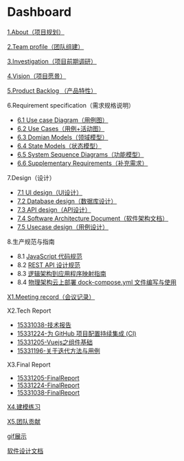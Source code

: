 # Dashboard
[1.About（项目规划）](docs/1.About/项目规划.md)

[2.Team profile（团队组建）](docs/2.Teamprofile/团队组建.md)

[3.Investigation（项目前期调研）](docs/3.Investigation/项目前期调研.md)

[4.Vision（项目愿景）](docs/4.Vision/项目愿景.md)

[5.Product Backlog （产品特性）](docs/5.ProductBacklog/产品特性.md)

6.Requirement specification（需求规格说明）
- [6.1 Use case Diagram（用例图）](docs/6.Requirementspecification/6.1UsecaseDiagram/用例图.md)
- [6.2 Use Cases（用例+活动图）](docs/6.Requirementspecification/6.2UseCases/用例+活动图.md)
- [6.3 Domian Models（领域模型）](docs/6.Requirementspecification/6.3DomianModels/领域模型.md)
- [6.4 State Models（状态模型）](docs/6.Requirementspecification/6.4StateModels/状态模型.md)
- [6.5 System Sequence Diagrams（功能模型）](docs/6.Requirementspecification/6.5SystemSequenceDiagrams/功能模型.md)
- [6.6 Supplementary Requirements（补充需求）](docs/6.Requirementspecification/6.6SupplementaryRequirements/补充需求.md)

7.Design（设计）
- [7.1 UI design（UI设计）](docs/7.Design/7.1UIdesign/UI设计.md)
- [7.2 Database design（数据库设计）](docs/7.Design/7.2Databasedesign/数据库设计.md)
- [7.3 API design（API设计）](https://github.com/SYSU-undefined/QR-Meals-SE/blob/master/docs/API.md)
- [7.4 Software Architecture Document（软件架构文档）](docs/7.Design/7.4SoftwareArchitectureDocument/软件架构文档.md)
- [7.5 Usecase design（用例设计）](docs/7.Design/7.5Usecasedesign/用例设计.md)

8.生产规范与指南
- 8.1 [JavaScript 代码规范](docs/8.productrules/生产规范指南.md)
- 8.2 [REST API 设计规范](docs/8.productrules/RESTAPI规范.md)
- 8.3 [逻辑架构到应用程序映射指南](docs/8.productrules/逻辑架构到应用程序映射指南.md)
- 8.4 [物理架构云上部署 dock-compose.yml 文件编写与使用](docs/8.productrules/docker-compose.md)

[X1.Meeting record（会议记录）](docs/X1.Meetingrecord/会议记录.md)

X2.Tech Report
- [15331038-技术报告](https://pak-choi.github.io/系统分析与设计/2018/04/15/SAAD-Report)
- [15331224-为 GitHub 项目配置持续集成 (CI)](https://daddytrap.github.io/tutorial/github/2018/04/10/travis-ci-tutorial.html)
- [15331205-Vuejs之组件基础](https://www.jianshu.com/p/95646734fb4c)
- [15331196-关于迭代方法与用例](http://blog.resetbypear.com/2018-04-15/%E5%85%B3%E4%BA%8E%E8%BF%AD%E4%BB%A3%E6%96%B9%E6%B3%95%E4%B8%8E%E7%94%A8%E4%BE%8B/)

X3.Final Report
- [15331205-FinalReport](docs/X3.FinalReport/personalreport/15331205-FinalReport.md)
- [15331224-FinalReport](docs/X3.FinalReport/personalreport/15331224-FinalReport.md)
- [15331038-FinalReport](docs/X3.FinalReport/personalreport/15331038-FinalReport.md)

[X4.建模练习](docs/X4.建模练习)

[X5.团队贡献](docs/X3.FinalReport/teamwork/teamwork.md)

[gif展示](docs/gif图/gifshow.md)

[软件设计文档](docs/软件设计文档.md)